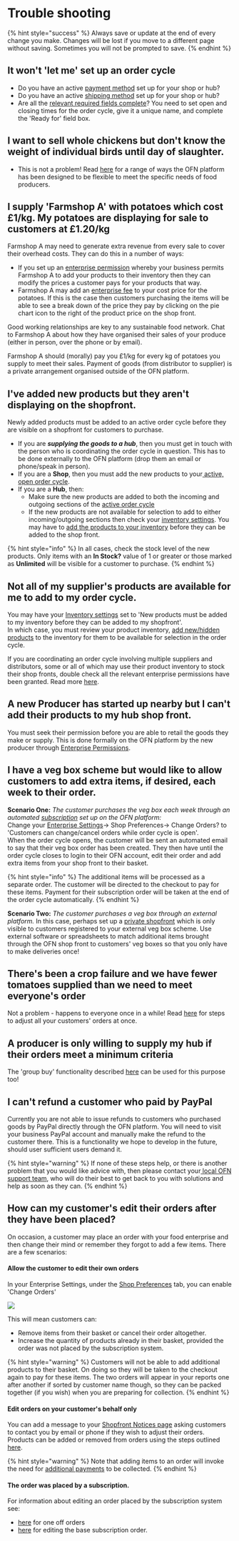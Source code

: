 # Trouble shooting

{% hint style="success" %}
Always save or update at the end of every change you make. Changes will be lost if you move to a different page without saving.  Sometimes you will not be prompted to save.
{% endhint %}

## It won't 'let me' set up an order cycle

* Do you have an active [payment method](basic-features/shopfront/payment-methods.md) set up for your shop or hub?
* Do you have an active [shipping method](basic-features/shopfront/shipping-methods.md) set up for your shop or hub?
* Are all the [relevant required fields complete](basic-features/shopfront/order-cycle/)? You need to set open and closing times for the order cycle, give it a unique name, and complete the 'Ready for' field box.

## I want to sell whole chickens but don't know the weight of individual birds until day of slaughter.

* This is not a problem! Read [here](basic-features/products-1/pricing-irregular-items-kg.md) for a range of ways the OFN platform has been designed to be flexible to meet the specific needs of food producers.

## I supply 'Farmshop A' with potatoes which cost £1/kg. My potatoes are displaying for sale to customers at £1.20/kg

Farmshop A may need to generate extra revenue from every sale to cover their overhead costs.  They can do this in a number of ways:

* If you set up an [enterprise permission](basic-features/enterprise-profile/enterprise-to-enterprise-permissions-e2es.md) whereby your business permits Farmshop A to add your products to their inventory then they can modify the prices a customer pays for your products that way.&#x20;
* Farmshop A may add an [enterprise fee](basic-features/shopfront/enterprise-fees.md) to your cost price for the potatoes. If this is the case then customers purchasing the items will be able to see a break down of the price they pay by clicking on the pie chart icon to the right of the product price on the shop front.

Good working relationships are key to any sustainable food network. Chat to Farmshop A about how they have organised their sales of your produce (either in person, over the phone or by email).

Farmshop A should (morally) pay you £1/kg for every kg of potatoes you supply to meet their sales.  Payment of goods (from distributor to supplier) is a private arrangement organised outside of the OFN platform.

## I've added new products but they aren't displaying on the shopfront.

Newly added products must be added to an active order cycle before they are visible on a shopfront for customers to purchase.

* If you are _**supplying the goods to a hub**_, then you must get in touch with the person who is coordinating the order cycle in question.  This has to be done externally to the OFN platform (drop them an email or phone/speak in person).
* If you are a **Shop**, then you must add the new products to your[ active, open order cycle](basic-features/shopfront/order-cycle/order-cycles-for-producers.md).
* If you are a **Hub**, then:
  * Make sure the new products are added to both the incoming and outgoing sections of the [active order cycle](basic-features/shopfront/order-cycle/order-cycles-for-hubs.md)
  * If the new products are not available for selection to add to either incoming/outgoing sections then check your [inventory settings](basic-features/enterprise-profile/enterprise-settings.md#inventory-settings). You may have to [add the products to your inventory](basic-features/products-1/inventory-tool.md#reviewing-new-products) before they can be added to the shop front.

{% hint style="info" %}
In all cases, check the stock level of the new products. Only items with an **In Stock?** value of 1 or greater or those marked as **Unlimited** will be visible for a customer to purchase.
{% endhint %}

## Not all of my supplier's products are available for me to add to my order cycle.

You may have your [Inventory settings](basic-features/enterprise-profile/enterprise-settings.md#inventory-settings) set to 'New products must be added to my inventory before they can be added to my shopfront'.\
In which case, you must review your product inventory, [add new/hidden products](basic-features/products-1/inventory-tool.md#managing-your-inventory-products) to the inventory for them to be available for selection in the order cycle.

If you are coordinating an order cycle involving multiple suppliers and distributors, some or all of which may use their product inventory to stock their shop fronts, double check all the relevant enterprise permissions have been granted.  Read more [here](basic-features/shopfront/order-cycle/permissions-in-multi-enterprise-order-cycles.md).

## A new Producer has started up nearby but I can't add their products to my hub shop front.

You must seek their permission before you are able to retail the goods they make or supply.  This is done formally on the OFN platform by the new producer through [Enterprise Permissions](basic-features/enterprise-profile/enterprise-to-enterprise-permissions-e2es.md).

## I have a veg box scheme but would like to allow customers to add extra items, if desired, each week to their order.

**Scenario One:** _The customer purchases the veg box each week through an automated_ [_subscription_](basic-features/subscriptions/) _set up on the OFN platform:_\
Change your [Enterprise Settings](basic-features/enterprise-profile/enterprise-settings.md#shop-preferences)-> Shop Preferences-> Change Orders? to 'Customers can change/cancel orders while order cycle is open'.\
When the order cycle opens, the customer will be sent an automated email to say that their veg box order has been created. They then have until the order cycle closes to login to their OFN account, edit their order and add extra items from your shop front to their basket.

{% hint style="info" %}
The additional items will be processed as a separate order. The customer will be directed to the checkout to pay for these items. Payment for their subscription order will be taken at the end of the order cycle automatically.
{% endhint %}

**Scenario Two:** _The customer purchases a veg box through an external platform._ In this case, perhaps set up a [private shopfront](basic-features/shopfront/private-shopfront.md) which is only visible to customers registered to your external veg box scheme. Use external software or spreadsheets to match additional items brought through the OFN shop front to customers' veg boxes so that you only have to make deliveries once!

## There's been a crop failure and we have fewer tomatoes supplied than we need to meet everyone's order

Not a problem - happens to everyone once in a while!  Read [here](basic-features/orders/view-orders.md#example-1-you-have-a-stock-shortage-and-must-reduce-customer-order-quantities-for-a-certain-product) for steps to adjust all your customers' orders at once.

## A producer is only willing to supply my hub if their orders meet a minimum criteria&#x20;

The 'group buy' functionality described [here](basic-features/products-1/group-buy-for-bulk-ordering.md) can be used for this purpose too!

## I can't refund a customer who paid by PayPal

Currently you are not able to issue refunds to customers who purchased goods by PayPal directly through the OFN platform. You will need to visit your business PayPal account and manually make the refund to the customer there.  This is a functionality we hope to develop in the future, should user sufficient users demand it.

{% hint style="warning" %}
If none of these steps help, or there is another problem that you would like advice with, then please contact your[ local OFN support team](broken-reference), who will do their best to get back to you with solutions and help as soon as they can.
{% endhint %}

## How can my customer's edit their orders after they have been placed?

On occasion, a customer may place an order with your food enterprise and then change their mind or remember they forgot to add a few items.  There are a few scenarios:

#### Allow the customer to edit their own orders

In your Enterprise Settings, under the [Shop Preferences](basic-features/enterprise-profile/enterprise-settings.md#shop-preferences) tab, you can enable 'Change Orders'

![](.gitbook/assets/changeorders.jpg)

This will mean customers can:

* Remove items from their basket or cancel their order altogether.
* Increase the quantity of products already in their basket, provided the order was not placed by the subscription system.

{% hint style="warning" %}
Customers will not be able to add additional products to their basket. On doing so they will be taken to the checkout again to pay for these items.  The two orders will appear in your reports one after another if sorted by customer name though, so they can be packed together (if you wish) when you are preparing for collection.
{% endhint %}

#### Edit orders on your customer's behalf only

You can add a message to your [Shopfront Notices page](basic-features/enterprise-profile/enterprise-settings.md#shop-preferences) asking customers to contact you by email or phone if they wish to adjust their orders.  Products can be added or removed from orders using the steps outlined [here](basic-features/orders/view-orders.md#editing-an-order).

{% hint style="warning" %}
Note that adding items to an order will invoke the need for [additional payments](basic-features/orders/refunds-and-adjusting-payments.md#collecting-additional-payments) to be collected.
{% endhint %}

#### The order was placed by a subscription.

For information about editing an order placed by the subscription system see:

* [here](basic-features/subscriptions/subscriptions-faqs.md#can-i-or-the-customer-edit-an-order-which-has-been-placed-by-subscription-system) for one off orders
* [here](basic-features/subscriptions/subscriptions-faqs.md#what-if-i-change-the-subscription-while-its-open) for editing the base subscription order.
